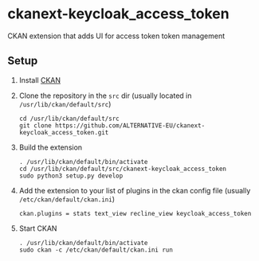 # ckanext-keycloak_access_token

CKAN extension that adds UI for access token token management

## Setup

1. Install <a href="https://docs.ckan.org/en/2.9/extensions/tutorial.html#installing-ckan" target="_blank">CKAN</a>

2. Clone the repository in the `src` dir (usually located in `/usr/lib/ckan/default/src`)
    ```
    cd /usr/lib/ckan/default/src
    git clone https://github.com/ALTERNATIVE-EU/ckanext-keycloak_access_token.git
    ```

3. Build the extension
    ```
    . /usr/lib/ckan/default/bin/activate
    cd /usr/lib/ckan/default/src/ckanext-keycloak_access_token
    sudo python3 setup.py develop
    ```

4. Add the extension to your list of plugins in the ckan config file (usually `/etc/ckan/default/ckan.ini`)
   ```
   ckan.plugins = stats text_view recline_view keycloak_access_token
   ```

5. Start CKAN
   ```
   . /usr/lib/ckan/default/bin/activate
   sudo ckan -c /etc/ckan/default/ckan.ini run
   ```
